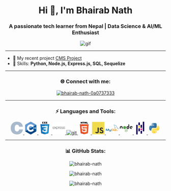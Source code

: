 <h1 align="center">Hi 👋, I'm Bhairab Nath</h1>
<h3 align="center">A passionate tech learner from Nepal | Data Science & AI/ML Enthusiast</h3>

<p align="center">
  <img src="https://github.com/user-attachments/assets/41f14ffb-19d3-4727-a26c-f86b7484f47b" alt="gif" height="300px"/>
</p>

---

- 🔭 My recent project [CMS Project](https://github.com/Bhairab-Nath/Content_Management_System_Project)  
- 🌱 Skills: **Python, Node.js, Express.js, SQL, Sequelize**  

---

<h3 align="center">🌐 Connect with me:</h3>
<p align="center">
  <a href="https://linkedin.com/in/bhairab-nath-0a0737333" target="blank">
    <img align="center" src="https://raw.githubusercontent.com/rahuldkjain/github-profile-readme-generator/master/src/images/icons/Social/linked-in-alt.svg" alt="bhairab-nath-0a0737333" height="30" width="40" />
  </a>
</p>

---

<h3 align="center">⚡ Languages and Tools:</h3>
<p align="center"> 
  <a href="https://www.cprogramming.com/" target="_blank" rel="noreferrer"> <img src="https://raw.githubusercontent.com/devicons/devicon/master/icons/c/c-original.svg" alt="c" width="40" height="40"/> </a> 
  <a href="https://www.w3schools.com/cpp/" target="_blank" rel="noreferrer"> <img src="https://raw.githubusercontent.com/devicons/devicon/master/icons/cplusplus/cplusplus-original.svg" alt="cplusplus" width="40" height="40"/> </a> 
  <a href="https://www.w3schools.com/css/" target="_blank" rel="noreferrer"> <img src="https://raw.githubusercontent.com/devicons/devicon/master/icons/css3/css3-original-wordmark.svg" alt="css3" width="40" height="40"/> </a> 
  <a href="https://expressjs.com" target="_blank" rel="noreferrer"> <img src="https://raw.githubusercontent.com/devicons/devicon/master/icons/express/express-original-wordmark.svg" alt="express" width="40" height="40"/> </a> 
  <a href="https://git-scm.com/" target="_blank" rel="noreferrer"> <img src="https://www.vectorlogo.zone/logos/git-scm/git-scm-icon.svg" alt="git" width="40" height="40"/> </a> 
  <a href="https://www.w3.org/html/" target="_blank" rel="noreferrer"> <img src="https://raw.githubusercontent.com/devicons/devicon/master/icons/html5/html5-original-wordmark.svg" alt="html5" width="40" height="40"/> </a> 
  <a href="https://developer.mozilla.org/en-US/docs/Web/JavaScript" target="_blank" rel="noreferrer"> <img src="https://raw.githubusercontent.com/devicons/devicon/master/icons/javascript/javascript-original.svg" alt="javascript" width="40" height="40"/> </a> 
  <a href="https://www.mysql.com/" target="_blank" rel="noreferrer"> <img src="https://raw.githubusercontent.com/devicons/devicon/master/icons/mysql/mysql-original-wordmark.svg" alt="mysql" width="40" height="40"/> </a> 
  <a href="https://nodejs.org" target="_blank" rel="noreferrer"> <img src="https://raw.githubusercontent.com/devicons/devicon/master/icons/nodejs/nodejs-original-wordmark.svg" alt="nodejs" width="40" height="40"/> </a> 
  <a href="https://pandas.pydata.org/" target="_blank" rel="noreferrer"> <img src="https://raw.githubusercontent.com/devicons/devicon/2ae2a900d2f041da66e950e4d48052658d850630/icons/pandas/pandas-original.svg" alt="pandas" width="40" height="40"/> </a> 
  <a href="https://www.python.org" target="_blank" rel="noreferrer"> <img src="https://raw.githubusercontent.com/devicons/devicon/master/icons/python/python-original.svg" alt="python" width="40" height="40"/> </a> 
</p>

---

<h3 align="center">📊 GitHub Stats:</h3>
<p align="center">
  <img src="https://github-readme-stats.vercel.app/api/top-langs?username=bhairab-nath&show_icons=true&locale=en&layout=compact" alt="bhairab-nath" />
</p>

<p align="center">
  <img src="https://github-readme-stats.vercel.app/api?username=bhairab-nath&show_icons=true&locale=en" alt="bhairab-nath" />
</p>

<p align="center">
  <img src="https://github-readme-streak-stats.herokuapp.com/?user=bhairab-nath&" alt="bhairab-nath" />
</p>
